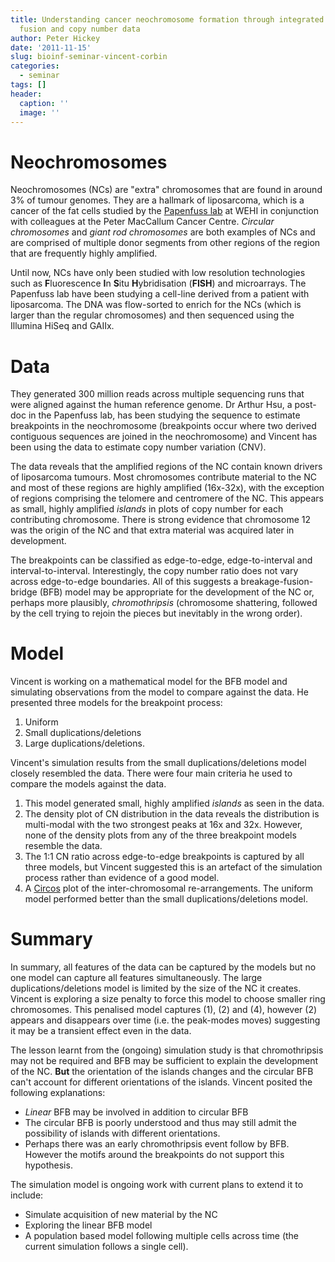 ```yaml
---
title: Understanding cancer neochromosome formation through integrated analysis of
  fusion and copy number data
author: Peter Hickey
date: '2011-11-15'
slug: bioinf-seminar-vincent-corbin
categories:
  - seminar
tags: []
header:
  caption: ''
  image: ''
---
```


# Neochromosomes

Neochromosomes (NCs) are "extra" chromosomes that are found in around 3% of 
tumour genomes. They are a hallmark of liposarcoma, which is a cancer of the 
fat cells studied by the 
[Papenfuss lab](https://www.wehi.edu.au/faculty_members/dr_tony_papenfuss) at 
WEHI in conjunction with colleagues at the Peter MacCallum Cancer Centre. 
_Circular chromosomes_ and _giant rod chromosomes_ are both examples of NCs and 
are comprised of multiple donor segments from other regions of the region that 
are frequently highly amplified.

Until now, NCs have only been studied with low resolution technologies such as 
**F**luorescence **I**n **S**itu **H**ybridisation (**FISH**) and microarrays. 
The Papenfuss lab have been studying a cell-line derived from a patient with 
liposarcoma. The DNA was flow-sorted to enrich for the NCs (which is larger 
than the regular chromosomes) and then sequenced using the Illumina HiSeq and 
GAIIx.

# Data

They generated 300 million reads across multiple sequencing runs that were 
aligned against the human reference genome. Dr Arthur Hsu, a post-doc in the 
Papenfuss lab, has been studying the sequence to estimate breakpoints in the 
neochromosome (breakpoints occur where two derived contiguous sequences are 
joined in the neochromosome) and Vincent has been using the data to estimate 
copy number variation (CNV).

The data reveals that the amplified regions of the NC contain known drivers of liposarcoma tumours. Most chromosomes contribute material to the NC and most of 
these regions are highly amplified (16x-32x), with the exception of regions 
comprising the telomere and centromere of the NC. This appears as small, highly 
amplified _islands_ in plots of copy number for each contributing chromosome. 
There is strong evidence that chromosome 12 was the origin of the NC and that 
extra material was acquired later in development. 

The breakpoints can be classified as edge-to-edge, edge-to-interval and 
interval-to-interval. Interestingly, the copy number ratio does not vary across 
edge-to-edge boundaries. All of this suggests a breakage-fusion-bridge (BFB) 
model may be appropriate for the development of the NC or, perhaps more 
plausibly, _chromothripsis_ (chromosome shattering, followed by the cell trying 
to rejoin the pieces but inevitably in the wrong order). 

# Model

Vincent is working on a mathematical model for the BFB model and simulating 
observations from the model to compare against the data. He presented three 
models for the breakpoint process:

1. Uniform
2. Small duplications/deletions
3. Large duplications/deletions.

Vincent's simulation results from the small duplications/deletions model 
closely resembled the data. There were four main criteria he used to compare 
the models against the data.

1. This model generated small, highly amplified _islands_ as seen in the data.
2. The density plot of CN distribution in the data reveals the distribution is multi-modal with the two strongest peaks at 16x and 32x. However, none of the density plots from any of the three breakpoint models resemble the data.
3. The 1:1 CN ratio across edge-to-edge breakpoints is captured by all three models, but Vincent suggested this is an artefact of the simulation process rather than evidence of a good model.
4. A [Circos](http://circos.ca/) plot of the inter-chromosomal re-arrangements. The uniform model performed better than the small duplications/deletions model.

# Summary

In summary, all features of the data can be captured by the models but no one 
model can capture all features simultaneously. The large duplications/deletions 
model is limited by the size of the NC it creates. Vincent is exploring a size 
penalty to force this model to choose smaller ring chromosomes. This penalised 
model captures (1), (2) and (4), however (2) appears and disappears over time 
(i.e. the peak-modes moves) suggesting it may be a transient effect even in the 
data.

The lesson learnt from the (ongoing) simulation study is that chromothripsis 
may not be required and BFB may be sufficient to explain the development of the 
NC. **But** the orientation of the islands changes and the circular BFB can't 
account for different orientations of the islands. Vincent posited the following 
explanations:

- _Linear_ BFB may be involved in addition to circular BFB
- The circular BFB is poorly understood and thus may still admit the possibility of islands with different orientations.
- Perhaps there was an early chromothripsis event follow by BFB. However the motifs around the breakpoints do not support this hypothesis.

The simulation model is ongoing work with current plans to extend it to include:

- Simulate acquisition of new material by the NC
- Exploring the linear BFB model
- A population based model following multiple cells across time (the current simulation follows a single cell).
